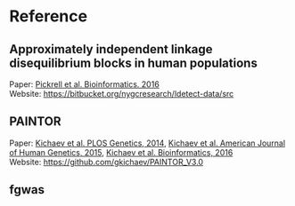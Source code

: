 # Reference
## Approximately independent linkage disequilibrium blocks in human populations
Paper: [Pickrell et al. Bioinformatics. 2016](https://www.ncbi.nlm.nih.gov/pmc/articles/PMC4731402/)  
Website: <https://bitbucket.org/nygcresearch/ldetect-data/src>
## PAINTOR
Paper: [Kichaev et al. PLOS Genetics, 2014](http://journals.plos.org/plosgenetics/article?id=10.1371/journal.pgen.1004722), [Kichaev et al. American Journal of Human Genetics, 2015](https://www.cell.com/ajhg/fulltext/S0002-9297(15)00243-8), [Kichaev et al. Bioinformatics, 2016](https://academic.oup.com/bioinformatics/article/33/2/248/2525720)  
Website: <https://github.com/gkichaev/PAINTOR_V3.0>
## fgwas



